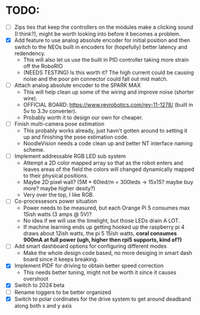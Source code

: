 # TODO:

 - [ ] Zips ties that keep the controllers on the modules make a clicking sound (I think?),
       might be worth looking into before it becomes a problem.
 - [x] Add feature to use analog absolute encoder for initial position and then switch to
       the NEOs built in encoders for (hopefully) better latency and redendency.
    - This will also let us use the built in PID controller taking more strain off the RoboRIO
    - (NEEDS TESTING) Is this worth it? The high current could be causing noise and the poor
      pin connector could fall out mid match.
 - [ ] Attach analog absolute encoder to the SPARK MAX
    - This will help clean up some of the wiring and improve noise (shorter wire).
    - OFFICIAL BOARD: https://www.revrobotics.com/rev-11-1278/ (built in 5v to 3.3v converter).
    - Probably worth it to design our own for cheaper.
 - [ ] Finish multi-camera pose estimation
    - This probably works already, just havn't gotten around to setting it up and finishing
      the pose estimation code.
    - NoodleVision needs a code clean up and better NT interface naming scheme.
 - [ ] Implement addressable RGB LED sub system
    - Attempt a 2D color mapped array so that as the robot enters and leaves areas of the field
      the colors will changed dynamically mapped to their physical positions.
    - Maybe 2D pixel wall? (5M * 60led/m = 300leds -> 15x15? maybe buy more? maybe higher desity?)
    - Very over the top, I like RGB.
 - [ ] Co-processesors power situation
    - Power needs to be measured, but each Orange Pi 5 consumes max 15ish watts (3 amps @ 5V)?
    - No idea if we will use the limelight, but those LEDs drain A LOT.
    - If machine learning ends up getting hooked up the raspberry pi 4 draws about 12ish watts,
      the pi 5 15ish watts, **coral consumes 900mA at full power (ugh, higher then rpi5 supports, kind of?)**
 - [ ] Add smart dashboard options for configuring different modes
    - Make the whole design code based, no more desiging in smart dash board since it keeps breaking.
 - [x] Implement PIDF for driving to obtain better speed correction
    - This needs better tuning, might not be worth it since it causes overshoot
 - [x] Switch to 2024 beta
 - [ ] Rename loggers to be better organized
 - [x] Switch to polar cordinates for the drive system to get around deadband along both x and y axis
